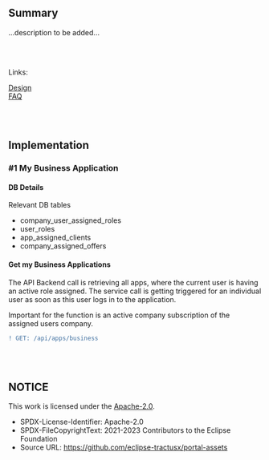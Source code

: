 ## Summary

...description to be added...

<br>
<br>

Links:

[Design](</docs/user/App(s)/Marketplace/Design.md>)  
[FAQ](</docs/user/App(s)/Marketplace/FAQ.md>)

<br>
<br>

## Implementation

### #1 My Business Application

#### DB Details

Relevant DB tables

- company_user_assigned_roles
- user_roles
- app_assigned_clients
- company_assigned_offers

#### Get my Business Applications

The API Backend call is retrieving all apps, where the current user is having an active role assigned.
The service call is getting triggered for an individual user as soon as this user logs in to the application.

Important for the function is an active company subscription of the assigned users company.
<br>

```diff
! GET: /api/apps/business
```

<br>
<br>

## NOTICE

This work is licensed under the [Apache-2.0](https://www.apache.org/licenses/LICENSE-2.0).

- SPDX-License-Identifier: Apache-2.0
- SPDX-FileCopyrightText: 2021-2023 Contributors to the Eclipse Foundation
- Source URL: https://github.com/eclipse-tractusx/portal-assets
